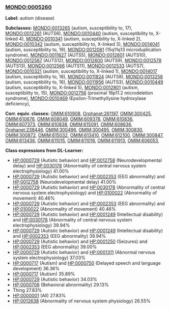 
### [MONDO:0005260](http://purl.obolibrary.org/obo/MONDO_0005260)
**Label:** autism (disease)

**Subclasses:** [MONDO:0013265](http://purl.obolibrary.org/obo/MONDO_0013265) (autism, susceptibility to, 17), [MONDO:0012261](http://purl.obolibrary.org/obo/MONDO_0012261) (AUTS6), [MONDO:0010440](http://purl.obolibrary.org/obo/MONDO_0010440) (autism, susceptibility to, X-linked 4), [MONDO:0010341](http://purl.obolibrary.org/obo/MONDO_0010341) (autism, susceptibility to, X-linked 2), [MONDO:0010342](http://purl.obolibrary.org/obo/MONDO_0010342) (autism, susceptibility to, X-linked 3), [MONDO:0014041](http://purl.obolibrary.org/obo/MONDO_0014041) (autism, susceptibility to, 19), [MONDO:0012081](http://purl.obolibrary.org/obo/MONDO_0012081) (15q11q13 microduplication syndrome), [MONDO:0011627](http://purl.obolibrary.org/obo/MONDO_0011627) (AUTS5), [MONDO:0012601](http://purl.obolibrary.org/obo/MONDO_0012601) (AUTS10), [MONDO:0012567](http://purl.obolibrary.org/obo/MONDO_0012567) (AUTS12), [MONDO:0012600](http://purl.obolibrary.org/obo/MONDO_0012600) (AUTS9), [MONDO:0012578](http://purl.obolibrary.org/obo/MONDO_0012578) (AUTS13), [MONDO:0012566](http://purl.obolibrary.org/obo/MONDO_0012566) (AUTS11), [MONDO:0012533](http://purl.obolibrary.org/obo/MONDO_0012533) (AUTS7), [MONDO:0010321](http://purl.obolibrary.org/obo/MONDO_0010321) (autism, susceptibility to, X-linked 1), [MONDO:0014017](http://purl.obolibrary.org/obo/MONDO_0014017) (autism, susceptibility to, 18), [MONDO:0011824](http://purl.obolibrary.org/obo/MONDO_0011824) (AUTS8), [MONDO:0013258](http://purl.obolibrary.org/obo/MONDO_0013258) (autism, susceptibility to, 16), [MONDO:0011956](http://purl.obolibrary.org/obo/MONDO_0011956) (AUTS3), [MONDO:0010449](http://purl.obolibrary.org/obo/MONDO_0010449) (autism, susceptibility to, X-linked 5), [MONDO:0012801](http://purl.obolibrary.org/obo/MONDO_0012801) (autism, susceptibility to, 15), [MONDO:0012756](http://purl.obolibrary.org/obo/MONDO_0012756) (proximal 16p11.2 microdeletion syndrome), [MONDO:0010469](http://purl.obolibrary.org/obo/MONDO_0010469) (Epsilon-Trimethyllysine hydroxylase deficiency), 

**Corr. equiv. classes:** [OMIM:610908](http://purl.obolibrary.org/obo/OMIM_610908), [Orphanet:261197](http://www.orpha.net/ORDO/Orphanet_261197), [OMIM:300425](http://purl.obolibrary.org/obo/OMIM_300425), [OMIM:610676](http://purl.obolibrary.org/obo/OMIM_610676), [OMIM:608049](http://purl.obolibrary.org/obo/OMIM_608049), [OMIM:609378](http://purl.obolibrary.org/obo/OMIM_609378), [OMIM:610836](http://purl.obolibrary.org/obo/OMIM_610836), [OMIM:607373](http://purl.obolibrary.org/obo/OMIM_607373), [OMIM:610838](http://purl.obolibrary.org/obo/OMIM_610838), [OMIM:615091](http://purl.obolibrary.org/obo/OMIM_615091), [OMIM:608636](http://purl.obolibrary.org/obo/OMIM_608636), [Orphanet:238446](http://www.orpha.net/ORDO/Orphanet_238446), [OMIM:300496](http://purl.obolibrary.org/obo/OMIM_300496), [OMIM:300495](http://purl.obolibrary.org/obo/OMIM_300495), [OMIM:300830](http://purl.obolibrary.org/obo/OMIM_300830), [OMIM:300872](http://purl.obolibrary.org/obo/OMIM_300872), [OMIM:615032](http://purl.obolibrary.org/obo/OMIM_615032), [OMIM:613410](http://purl.obolibrary.org/obo/OMIM_613410), [OMIM:612100](http://purl.obolibrary.org/obo/OMIM_612100), [OMIM:300847](http://purl.obolibrary.org/obo/OMIM_300847), [OMIM:613436](http://purl.obolibrary.org/obo/OMIM_613436), [OMIM:611015](http://purl.obolibrary.org/obo/OMIM_611015), [OMIM:611016](http://purl.obolibrary.org/obo/OMIM_611016), [OMIM:611913](http://purl.obolibrary.org/obo/OMIM_611913), [OMIM:606053](http://purl.obolibrary.org/obo/OMIM_606053), 

**Class expressions from DL-Learner:**

- [HP:0000729](http://purl.obolibrary.org/obo/HP_0000729) (Autistic behavior) and [HP:0012758](http://purl.obolibrary.org/obo/HP_0012758) (Neurodevelopmental delay) and [HP:0030178](http://purl.obolibrary.org/obo/HP_0030178) (Abnormality of central nervous system electrophysiology) 41.00%
- [HP:0000729](http://purl.obolibrary.org/obo/HP_0000729) (Autistic behavior) and [HP:0002353](http://purl.obolibrary.org/obo/HP_0002353) (EEG abnormality) and [HP:0012758](http://purl.obolibrary.org/obo/HP_0012758) (Neurodevelopmental delay) 41.00%
- [HP:0000729](http://purl.obolibrary.org/obo/HP_0000729) (Autistic behavior) and [HP:0030178](http://purl.obolibrary.org/obo/HP_0030178) (Abnormality of central nervous system electrophysiology) and [HP:0100022](http://purl.obolibrary.org/obo/HP_0100022) (Abnormality of movement) 40.46%
- [HP:0000729](http://purl.obolibrary.org/obo/HP_0000729) (Autistic behavior) and [HP:0002353](http://purl.obolibrary.org/obo/HP_0002353) (EEG abnormality) and [HP:0100022](http://purl.obolibrary.org/obo/HP_0100022) (Abnormality of movement) 40.46%
- [HP:0000729](http://purl.obolibrary.org/obo/HP_0000729) (Autistic behavior) and [HP:0001249](http://purl.obolibrary.org/obo/HP_0001249) (Intellectual disability) and [HP:0030178](http://purl.obolibrary.org/obo/HP_0030178) (Abnormality of central nervous system electrophysiology) 39.94%
- [HP:0000729](http://purl.obolibrary.org/obo/HP_0000729) (Autistic behavior) and [HP:0001249](http://purl.obolibrary.org/obo/HP_0001249) (Intellectual disability) and [HP:0002353](http://purl.obolibrary.org/obo/HP_0002353) (EEG abnormality) 39.94%
- [HP:0000729](http://purl.obolibrary.org/obo/HP_0000729) (Autistic behavior) and [HP:0001250](http://purl.obolibrary.org/obo/HP_0001250) (Seizures) and [HP:0002353](http://purl.obolibrary.org/obo/HP_0002353) (EEG abnormality) 39.00%
- [HP:0000729](http://purl.obolibrary.org/obo/HP_0000729) (Autistic behavior) and [HP:0001311](http://purl.obolibrary.org/obo/HP_0001311) (Abnormal nervous system electrophysiology) 37.03%
- [HP:0000717](http://purl.obolibrary.org/obo/HP_0000717) (Autism) and [HP:0000750](http://purl.obolibrary.org/obo/HP_0000750) (Delayed speech and language development) 36.36%
- [HP:0000717](http://purl.obolibrary.org/obo/HP_0000717) (Autism) 35.89%
- [HP:0000729](http://purl.obolibrary.org/obo/HP_0000729) (Autistic behavior) 34.03%
- [HP:0000708](http://purl.obolibrary.org/obo/HP_0000708) (Behavioral abnormality) 29.13%
- Thing 27.83%
- [HP:0000001](http://purl.obolibrary.org/obo/HP_0000001) (All) 27.83%
- [HP:0012638](http://purl.obolibrary.org/obo/HP_0012638) (Abnormality of nervous system physiology) 26.55%


